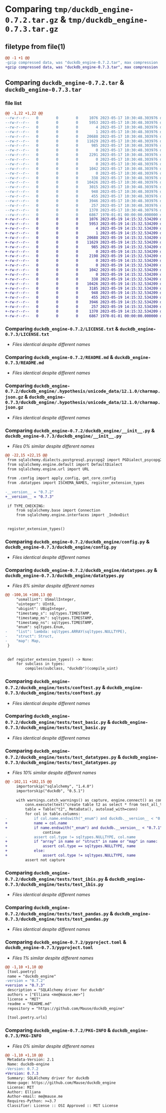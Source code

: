 # Comparing `tmp/duckdb_engine-0.7.2.tar.gz` & `tmp/duckdb_engine-0.7.3.tar.gz`

## filetype from file(1)

```diff
@@ -1 +1 @@
-gzip compressed data, was "duckdb_engine-0.7.2.tar", max compression
+gzip compressed data, was "duckdb_engine-0.7.3.tar", max compression
```

## Comparing `duckdb_engine-0.7.2.tar` & `duckdb_engine-0.7.3.tar`

### file list

```diff
@@ -1,22 +1,22 @@
--rw-r--r--   0        0        0     1076 2023-05-17 10:30:48.303976 duckdb_engine-0.7.2/LICENSE.txt
--rw-r--r--   0        0        0     5953 2023-05-17 10:30:48.303976 duckdb_engine-0.7.2/README.md
--rw-r--r--   0        0        0        4 2023-05-17 10:30:48.303976 duckdb_engine-0.7.2/duckdb_engine/.hypothesis/examples/f024fc7dfe5f1878/7210af19145ec2a8
--rw-r--r--   0        0        0        1 2023-05-17 10:30:48.303976 duckdb_engine-0.7.2/duckdb_engine/.hypothesis/examples/f024fc7dfe5f1878/bec021b4f368e306
--rw-r--r--   0        0        0    20688 2023-05-17 10:30:48.303976 duckdb_engine-0.7.2/duckdb_engine/.hypothesis/unicode_data/12.1.0/charmap.json.gz
--rw-r--r--   0        0        0    11629 2023-05-17 10:30:48.303976 duckdb_engine-0.7.2/duckdb_engine/__init__.py
--rw-r--r--   0        0        0      985 2023-05-17 10:30:48.303976 duckdb_engine-0.7.2/duckdb_engine/config.py
--rw-r--r--   0        0        0        0 2023-05-17 10:30:48.303976 duckdb_engine-0.7.2/duckdb_engine/conftest.py
--rw-r--r--   0        0        0     2291 2023-05-17 10:30:48.303976 duckdb_engine-0.7.2/duckdb_engine/datatypes.py
--rw-r--r--   0        0        0        0 2023-05-17 10:30:48.303976 duckdb_engine-0.7.2/duckdb_engine/py.typed
--rw-r--r--   0        0        0        0 2023-05-17 10:30:48.303976 duckdb_engine-0.7.2/duckdb_engine/tests/__init__.py
--rw-r--r--   0        0        0     1042 2023-05-17 10:30:48.303976 duckdb_engine-0.7.2/duckdb_engine/tests/conftest.py
--rw-r--r--   0        0        0        0 2023-05-17 10:30:48.303976 duckdb_engine-0.7.2/duckdb_engine/tests/snapshots/__init__.py
--rw-r--r--   0        0        0      338 2023-05-17 10:30:48.303976 duckdb_engine-0.7.2/duckdb_engine/tests/snapshots/snap_test_basic.py
--rw-r--r--   0        0        0    10426 2023-05-17 10:30:48.303976 duckdb_engine-0.7.2/duckdb_engine/tests/test_basic.py
--rw-r--r--   0        0        0     3015 2023-05-17 10:30:48.303976 duckdb_engine-0.7.2/duckdb_engine/tests/test_datatypes.py
--rw-r--r--   0        0        0      948 2023-05-17 10:30:48.303976 duckdb_engine-0.7.2/duckdb_engine/tests/test_ibis.py
--rw-r--r--   0        0        0      455 2023-05-17 10:30:48.303976 duckdb_engine-0.7.2/duckdb_engine/tests/test_integration.py
--rw-r--r--   0        0        0     3946 2023-05-17 10:30:48.303976 duckdb_engine-0.7.2/duckdb_engine/tests/test_pandas.py
--rw-r--r--   0        0        0      257 2023-05-17 10:30:48.303976 duckdb_engine-0.7.2/duckdb_engine/tests/util.py
--rw-r--r--   0        0        0     1370 2023-05-17 10:30:48.307976 duckdb_engine-0.7.2/pyproject.toml
--rw-r--r--   0        0        0     6867 1970-01-01 00:00:00.000000 duckdb_engine-0.7.2/PKG-INFO
+-rw-r--r--   0        0        0     1076 2023-05-19 14:15:32.534209 duckdb_engine-0.7.3/LICENSE.txt
+-rw-r--r--   0        0        0     5953 2023-05-19 14:15:32.534209 duckdb_engine-0.7.3/README.md
+-rw-r--r--   0        0        0        4 2023-05-19 14:15:32.534209 duckdb_engine-0.7.3/duckdb_engine/.hypothesis/examples/f024fc7dfe5f1878/7210af19145ec2a8
+-rw-r--r--   0        0        0        1 2023-05-19 14:15:32.534209 duckdb_engine-0.7.3/duckdb_engine/.hypothesis/examples/f024fc7dfe5f1878/bec021b4f368e306
+-rw-r--r--   0        0        0    20688 2023-05-19 14:15:32.534209 duckdb_engine-0.7.3/duckdb_engine/.hypothesis/unicode_data/12.1.0/charmap.json.gz
+-rw-r--r--   0        0        0    11629 2023-05-19 14:15:32.534209 duckdb_engine-0.7.3/duckdb_engine/__init__.py
+-rw-r--r--   0        0        0      985 2023-05-19 14:15:32.534209 duckdb_engine-0.7.3/duckdb_engine/config.py
+-rw-r--r--   0        0        0        0 2023-05-19 14:15:32.534209 duckdb_engine-0.7.3/duckdb_engine/conftest.py
+-rw-r--r--   0        0        0     2198 2023-05-19 14:15:32.534209 duckdb_engine-0.7.3/duckdb_engine/datatypes.py
+-rw-r--r--   0        0        0        0 2023-05-19 14:15:32.534209 duckdb_engine-0.7.3/duckdb_engine/py.typed
+-rw-r--r--   0        0        0        0 2023-05-19 14:15:32.534209 duckdb_engine-0.7.3/duckdb_engine/tests/__init__.py
+-rw-r--r--   0        0        0     1042 2023-05-19 14:15:32.534209 duckdb_engine-0.7.3/duckdb_engine/tests/conftest.py
+-rw-r--r--   0        0        0        0 2023-05-19 14:15:32.534209 duckdb_engine-0.7.3/duckdb_engine/tests/snapshots/__init__.py
+-rw-r--r--   0        0        0      338 2023-05-19 14:15:32.534209 duckdb_engine-0.7.3/duckdb_engine/tests/snapshots/snap_test_basic.py
+-rw-r--r--   0        0        0    10426 2023-05-19 14:15:32.534209 duckdb_engine-0.7.3/duckdb_engine/tests/test_basic.py
+-rw-r--r--   0        0        0     3185 2023-05-19 14:15:32.534209 duckdb_engine-0.7.3/duckdb_engine/tests/test_datatypes.py
+-rw-r--r--   0        0        0      948 2023-05-19 14:15:32.534209 duckdb_engine-0.7.3/duckdb_engine/tests/test_ibis.py
+-rw-r--r--   0        0        0      455 2023-05-19 14:15:32.534209 duckdb_engine-0.7.3/duckdb_engine/tests/test_integration.py
+-rw-r--r--   0        0        0     3946 2023-05-19 14:15:32.534209 duckdb_engine-0.7.3/duckdb_engine/tests/test_pandas.py
+-rw-r--r--   0        0        0      257 2023-05-19 14:15:32.534209 duckdb_engine-0.7.3/duckdb_engine/tests/util.py
+-rw-r--r--   0        0        0     1370 2023-05-19 14:15:32.534209 duckdb_engine-0.7.3/pyproject.toml
+-rw-r--r--   0        0        0     6867 1970-01-01 00:00:00.000000 duckdb_engine-0.7.3/PKG-INFO
```

### Comparing `duckdb_engine-0.7.2/LICENSE.txt` & `duckdb_engine-0.7.3/LICENSE.txt`

 * *Files identical despite different names*

### Comparing `duckdb_engine-0.7.2/README.md` & `duckdb_engine-0.7.3/README.md`

 * *Files identical despite different names*

### Comparing `duckdb_engine-0.7.2/duckdb_engine/.hypothesis/unicode_data/12.1.0/charmap.json.gz` & `duckdb_engine-0.7.3/duckdb_engine/.hypothesis/unicode_data/12.1.0/charmap.json.gz`

 * *Files identical despite different names*

### Comparing `duckdb_engine-0.7.2/duckdb_engine/__init__.py` & `duckdb_engine-0.7.3/duckdb_engine/__init__.py`

 * *Files 0% similar despite different names*

```diff
@@ -22,15 +22,15 @@
 from sqlalchemy.dialects.postgresql.psycopg2 import PGDialect_psycopg2
 from sqlalchemy.engine.default import DefaultDialect
 from sqlalchemy.engine.url import URL
 
 from .config import apply_config, get_core_config
 from .datatypes import ISCHEMA_NAMES, register_extension_types
 
-__version__ = "0.7.2"
+__version__ = "0.7.3"
 
 if TYPE_CHECKING:
     from sqlalchemy.base import Connection
     from sqlalchemy.engine.interfaces import _IndexDict
 
 
 register_extension_types()
```

### Comparing `duckdb_engine-0.7.2/duckdb_engine/config.py` & `duckdb_engine-0.7.3/duckdb_engine/config.py`

 * *Files identical despite different names*

### Comparing `duckdb_engine-0.7.2/duckdb_engine/datatypes.py` & `duckdb_engine-0.7.3/duckdb_engine/datatypes.py`

 * *Files 8% similar despite different names*

```diff
@@ -100,16 +100,13 @@
     "usmallint": USmallInteger,
     "uinteger": UInt8,
     "ubigint": UBigInteger,
     "timestamp_s": sqltypes.TIMESTAMP,
     "timestamp_ms": sqltypes.TIMESTAMP,
     "timestamp_ns": sqltypes.TIMESTAMP,
     "enum": sqltypes.Enum,
-    "list": lambda: sqltypes.ARRAY(sqltypes.NULLTYPE),
-    "struct": Struct,
-    "map": Map,
 }
 
 
 def register_extension_types() -> None:
     for subclass in types:
         compiles(subclass, "duckdb")(compile_uint)
```

### Comparing `duckdb_engine-0.7.2/duckdb_engine/tests/conftest.py` & `duckdb_engine-0.7.3/duckdb_engine/tests/conftest.py`

 * *Files identical despite different names*

### Comparing `duckdb_engine-0.7.2/duckdb_engine/tests/test_basic.py` & `duckdb_engine-0.7.3/duckdb_engine/tests/test_basic.py`

 * *Files identical despite different names*

### Comparing `duckdb_engine-0.7.2/duckdb_engine/tests/test_datatypes.py` & `duckdb_engine-0.7.3/duckdb_engine/tests/test_datatypes.py`

 * *Files 10% similar despite different names*

```diff
@@ -102,11 +102,15 @@
     importorskip("sqlalchemy", "1.4.0")
     importorskip("duckdb", "0.5.1")
 
     with warnings.catch_warnings() as capture, engine.connect() as conn:
         conn.execute(text("create table t2 as select * from test_all_types()"))
         table = Table("t2", MetaData(), autoload_with=conn)
         for col in table.columns:
-            if col.name.endswith("_enum") and duckdb.__version__ < "0.7.1":  # type: ignore[attr-defined]
+            name = col.name
+            if name.endswith("_enum") and duckdb.__version__ < "0.7.1":  # type: ignore[attr-defined]
                 continue
-            assert col.type != sqltypes.NULLTYPE, col.name
+            if "array" in name or "struct" in name or "map" in name:
+                assert col.type == sqltypes.NULLTYPE, name
+            else:
+                assert col.type != sqltypes.NULLTYPE, name
         assert not capture
```

### Comparing `duckdb_engine-0.7.2/duckdb_engine/tests/test_ibis.py` & `duckdb_engine-0.7.3/duckdb_engine/tests/test_ibis.py`

 * *Files identical despite different names*

### Comparing `duckdb_engine-0.7.2/duckdb_engine/tests/test_pandas.py` & `duckdb_engine-0.7.3/duckdb_engine/tests/test_pandas.py`

 * *Files identical despite different names*

### Comparing `duckdb_engine-0.7.2/pyproject.toml` & `duckdb_engine-0.7.3/pyproject.toml`

 * *Files 1% similar despite different names*

```diff
@@ -1,10 +1,10 @@
 [tool.poetry]
 name = "duckdb_engine"
-version = "0.7.2"
+version = "0.7.3"
 description = "SQLAlchemy driver for duckdb"
 authors = ["Elliana <me@mause.me>"]
 license = "MIT"
 readme = "README.md"
 repository = "https://github.com/Mause/duckdb_engine"
 
 [tool.poetry.urls]
```

### Comparing `duckdb_engine-0.7.2/PKG-INFO` & `duckdb_engine-0.7.3/PKG-INFO`

 * *Files 0% similar despite different names*

```diff
@@ -1,10 +1,10 @@
 Metadata-Version: 2.1
 Name: duckdb-engine
-Version: 0.7.2
+Version: 0.7.3
 Summary: SQLAlchemy driver for duckdb
 Home-page: https://github.com/Mause/duckdb_engine
 License: MIT
 Author: Elliana
 Author-email: me@mause.me
 Requires-Python: >=3.7
 Classifier: License :: OSI Approved :: MIT License
```

